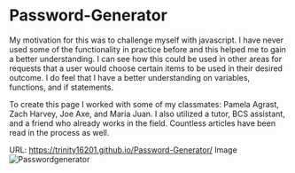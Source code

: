 # Password-Generator
My motivation for this was to challenge myself with javascript. I have never used some of the functionality in practice before and this helped me to gain a better understanding. I can see how this could be used in other areas for requests that a user would choose certain items to be used in their desired outcome. I do feel that I have a better understanding on variables, functions, and if statements. 

To create this page I worked with some of my classmates: Pamela Agrast, Zach Harvey, Joe Axe, and Maria Juan. I also utilized a tutor, BCS assistant, and a friend who already works in the field. Countless articles have been read in the process as well.

URL: https://trinity16201.github.io/Password-Generator/
Image
![Passwordgenerator](https://github.com/Trinity16201/Password-Generator/assets/142117870/0446b038-b65d-4f6c-9611-7c0d1615346a)

